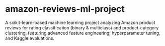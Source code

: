 # amazon-reviews-ml-project
A scikit-learn-based machine learning project analyzing Amazon product reviews for rating classification (binary &amp; multiclass) and product-category clustering, featuring advanced feature engineering, hyperparameter tuning, and Kaggle evaluations.
